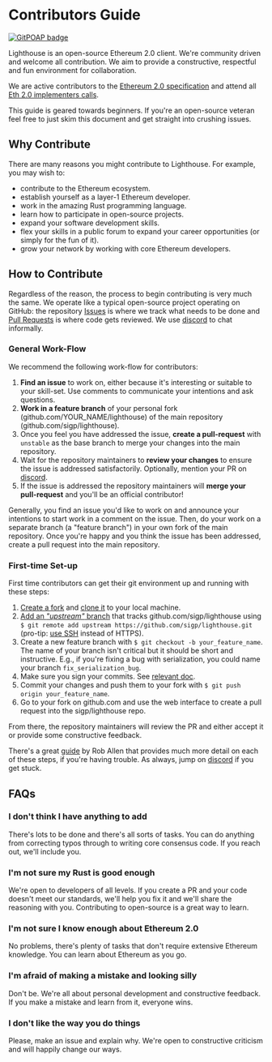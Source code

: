 # Contributors Guide
[![GitPOAP badge](https://public-api.gitpoap.io/v1/repo/sigp/lighthouse/badge)](https://www.gitpoap.io/gh/sigp/lighthouse)

Lighthouse is an open-source Ethereum 2.0 client. We're community driven and
welcome all contribution. We aim to provide a constructive, respectful and fun
environment for collaboration.

We are active contributors to the [Ethereum 2.0 specification](https://github.com/ethereum/eth2.0-specs) and attend all [Eth
2.0 implementers calls](https://github.com/ethereum/eth2.0-pm).

This guide is geared towards beginners. If you're an open-source veteran feel
free to just skim this document and get straight into crushing issues.

## Why Contribute

There are many reasons you might contribute to Lighthouse. For example, you may
wish to:

- contribute to the Ethereum ecosystem.
- establish yourself as a layer-1 Ethereum developer.
- work in the amazing Rust programming language.
- learn how to participate in open-source projects.
- expand your software development skills.
- flex your skills in a public forum to expand your career
  opportunities (or simply for the fun of it).
- grow your network by working with core Ethereum developers.

## How to Contribute

Regardless of the reason, the process to begin contributing is very much the
same. We operate like a typical open-source project operating on GitHub: the
repository [Issues](https://github.com/sigp/lighthouse/issues) is where we
track what needs to be done and [Pull
Requests](https://github.com/sigp/lighthouse/pulls) is where code gets
reviewed. We use [discord](https://discord.gg/cyAszAh) to chat
informally.

### General Work-Flow

We recommend the following work-flow for contributors:

1. **Find an issue** to work on, either because it's interesting or suitable to
   your skill-set. Use comments to communicate your intentions and ask
questions.
2. **Work in a feature branch** of your personal fork
   (github.com/YOUR_NAME/lighthouse) of the main repository
   (github.com/sigp/lighthouse).
3. Once you feel you have addressed the issue, **create a pull-request** with
   `unstable` as the base branch to merge your changes into the main repository.
4. Wait for the repository maintainers to **review your changes** to ensure the
   issue is addressed satisfactorily. Optionally, mention your PR on
[discord](https://discord.gg/cyAszAh).
5. If the issue is addressed the repository maintainers will **merge your
   pull-request** and you'll be an official contributor!

Generally, you find an issue you'd like to work on and announce your intentions
to start work in a comment on the issue. Then, do your work on a separate
branch (a "feature branch") in your own fork of the main repository.  Once
you're happy and you think the issue has been addressed, create a pull request
into the main repository.

### First-time Set-up

First time contributors can get their git environment up and running with these
steps:

1. [Create a
   fork](https://help.github.com/articles/fork-a-repo/#fork-an-example-repository)
and [clone
it](https://help.github.com/articles/fork-a-repo/#step-2-create-a-local-clone-of-your-fork)
to your local machine.
2. [Add an _"upstream"_
   branch](https://help.github.com/articles/fork-a-repo/#step-3-configure-git-to-sync-your-fork-with-the-original-spoon-knife-repository)
that tracks github.com/sigp/lighthouse using `$ git remote add upstream
https://github.com/sigp/lighthouse.git` (pro-tip: [use SSH](https://help.github.com/articles/connecting-to-github-with-ssh/) instead of HTTPS).
3. Create a new feature branch with `$ git checkout -b your_feature_name`. The
   name of your branch isn't critical but it should be short and instructive.
E.g., if you're fixing a bug with serialization, you could name your branch
`fix_serialization_bug`.
4. Make sure you sign your commits. See [relevant doc](https://help.github.com/en/github/authenticating-to-github/about-commit-signature-verification).
5. Commit your changes and push them to your fork with `$ git push origin
   your_feature_name`.
6. Go to your fork on github.com and use the web interface to create a pull
   request into the sigp/lighthouse repo.

From there, the repository maintainers will review the PR and either accept it
or provide some constructive feedback.

There's a great
[guide](https://akrabat.com/the-beginners-guide-to-contributing-to-a-github-project/)
by Rob Allen that provides much more detail on each of these steps, if you're
having trouble. As always, jump on [discord](https://discord.gg/cyAszAh)
if you get stuck.


## FAQs

### I don't think I have anything to add

There's lots to be done and there's all sorts of tasks. You can do anything
from correcting typos through to writing core consensus code. If you reach out,
we'll include you.

### I'm not sure my Rust is good enough

We're open to developers of all levels. If you create a PR and your code
doesn't meet our standards, we'll help you fix it and we'll share the reasoning
with you. Contributing to open-source is a great way to learn.

### I'm not sure I know enough about Ethereum 2.0

No problems, there's plenty of tasks that don't require extensive Ethereum
knowledge. You can learn about Ethereum as you go.

### I'm afraid of making a mistake and looking silly

Don't be. We're all about personal development and constructive feedback. If you
make a mistake and learn from it, everyone wins.

### I don't like the way you do things

Please, make an issue and explain why. We're open to constructive criticism and
will happily change our ways.
